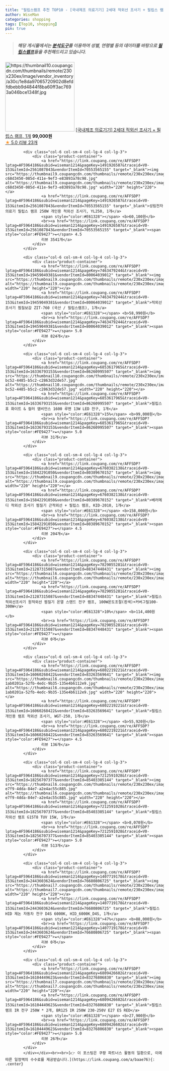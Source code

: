 ```yaml
---
title: "필립스램프 추천 TOP10 - [국내제조 의료기기] 2세대 적외선 조사기 + 필립스 램프, 1개"
author: WiseMan
categories: shopping
tags: [Top10, shopping]
pin: true
---
```


> ##### 해당 게시물에서는 [**분석도구**](https://itemscout.io/)를 이용하여 **성별**, **연령별** 등의 데이터를 바탕으로 [**필립스램프**](https://link.coupang.com/a/baae76)들을 추천해드리고 있습니다.
<div class="container"><div class="row">
            <div class="col-6 col-sm-4 col-lg-4 col-lg-3">
                <div class="product-container">
                    <a href="https://link.coupang.com/re/AFFSDP?lptag=AF5964186&subid=wiseman1214&pageKey=7811739575&traceid=V0-153&itemId=21191530307&vendorItemId=88252869848" target="_blank"><img src="https://thumbnail10.coupangcdn.com/thumbnails/remote/230x230ex/image/vendor_inventory/a30c/1e8da97065720902d8efdfdbebb9d4844f8ba60ff3ac7693a046bce1348f.jpg" alt="https://thumbnail10.coupangcdn.com/thumbnails/remote/230x230ex/image/vendor_inventory/a30c/1e8da97065720902d8efdfdbebb9d4844f8ba60ff3ac7693a046bce1348f.jpg" width="220" height="220"></a>
                    <a href="https://link.coupang.com/re/AFFSDP?lptag=AF5964186&subid=wiseman1214&pageKey=7811739575&traceid=V0-153&itemId=21191530307&vendorItemId=88252869848" target="_blank">[국내제조 의료기기] 2세대 적외선 조사기 + 필립스 램프, 1개</a>
                    <span style="color:#E61328"></span> <b>99,000원</b>
                    <br><a href="https://link.coupang.com/re/AFFSDP?lptag=AF5964186&subid=wiseman1214&pageKey=7811739575&traceid=V0-153&itemId=21191530307&vendorItemId=88252869848" target="_blank"><span style="color:#FE9427">★</span> 5.0
                    리뷰 23개</a>
                </div>
            </div>
            
            <div class="col-6 col-sm-4 col-lg-4 col-lg-3">
                <div class="product-container">
                    <a href="https://link.coupang.com/re/AFFSDP?lptag=AF5964186&subid=wiseman1214&pageKey=1491926587&traceid=V0-153&itemId=2561087843&vendorItemId=70553565155" target="_blank"><img src="https://thumbnail9.coupangcdn.com/thumbnails/remote/230x230ex/image/retail/images/3126614902650307-c68d3450-085d-411e-9ef3-e83893a78c98.jpg" alt="https://thumbnail9.coupangcdn.com/thumbnails/remote/230x230ex/image/retail/images/3126614902650307-c68d3450-085d-411e-9ef3-e83893a78c98.jpg" width="220" height="220"></a>
                    <a href="https://link.coupang.com/re/AFFSDP?lptag=AF5964186&subid=wiseman1214&pageKey=1491926587&traceid=V0-153&itemId=2561087843&vendorItemId=70553565155" target="_blank">성림전자의료기 필립스 램프 250W 개인용 적외선 조사기, YL250, 1개</a>
                    <span style="color:#E61328"></span> <b>60,100원</b>
                    <br><a href="https://link.coupang.com/re/AFFSDP?lptag=AF5964186&subid=wiseman1214&pageKey=1491926587&traceid=V0-153&itemId=2561087843&vendorItemId=70553565155" target="_blank"><span style="color:#FE9427">★</span> 4.5
                    리뷰 3541개</a>
                </div>
            </div>
            
            <div class="col-6 col-sm-4 col-lg-4 col-lg-3">
                <div class="product-container">
                    <a href="https://link.coupang.com/re/AFFSDP?lptag=AF5964186&subid=wiseman1214&pageKey=7463479244&traceid=V0-153&itemId=19459049381&vendorItemId=80064039012" target="_blank"><img src="https://thumbnail9.coupangcdn.com/thumbnails/remote/230x230ex/image/vendor_inventory/ef4d/9ce774749ab825a3d3cf90e931ecd509873ace92bf19ca49507fc39ef90d.png" alt="https://thumbnail9.coupangcdn.com/thumbnails/remote/230x230ex/image/vendor_inventory/ef4d/9ce774749ab825a3d3cf90e931ecd509873ace92bf19ca49507fc39ef90d.png" width="220" height="220"></a>
                    <a href="https://link.coupang.com/re/AFFSDP?lptag=AF5964186&subid=wiseman1214&pageKey=7463479244&traceid=V0-153&itemId=19459049381&vendorItemId=80064039012" target="_blank">적외선조사기 찜질보감 ZIT-760 (국산 / 필립스램프), 1개</a>
                    <span style="color:#E61328"></span> <b>58,990원</b>
                    <br><a href="https://link.coupang.com/re/AFFSDP?lptag=AF5964186&subid=wiseman1214&pageKey=7463479244&traceid=V0-153&itemId=19459049381&vendorItemId=80064039012" target="_blank"><span style="color:#FE9427">★</span> 5.0
                    리뷰 824개</a>
                </div>
            </div>
            
            <div class="col-6 col-sm-4 col-lg-4 col-lg-3">
                <div class="product-container">
                    <a href="https://link.coupang.com/re/AFFSDP?lptag=AF5964186&subid=wiseman1214&pageKey=6853617965&traceid=V0-153&itemId=16336793153&vendorItemId=86260995507" target="_blank"><img src="https://thumbnail10.coupangcdn.com/thumbnails/remote/230x230ex/image/retail/images/2023/06/13/10/0/fd83c4a0-bc52-4485-b5c2-c2863d32de57.jpg" alt="https://thumbnail10.coupangcdn.com/thumbnails/remote/230x230ex/image/retail/images/2023/06/13/10/0/fd83c4a0-bc52-4485-b5c2-c2863d32de57.jpg" width="220" height="220"></a>
                    <a href="https://link.coupang.com/re/AFFSDP?lptag=AF5964186&subid=wiseman1214&pageKey=6853617965&traceid=V0-153&itemId=16336793153&vendorItemId=86260995507" target="_blank">필립스 휴 화이트 & 컬러 앰비언스 1600 루멘 13W LED 전구, 1개</a>
                    <span style="color:#E61328">15%</span> <b>99,000원</b>
                    <br><a href="https://link.coupang.com/re/AFFSDP?lptag=AF5964186&subid=wiseman1214&pageKey=6853617965&traceid=V0-153&itemId=16336793153&vendorItemId=86260995507" target="_blank"><span style="color:#FE9427">★</span> 5.0
                    리뷰 31개</a>
                </div>
            </div>
            
            <div class="col-6 col-sm-4 col-lg-4 col-lg-3">
                <div class="product-container">
                    <a href="https://link.coupang.com/re/AFFSDP?lptag=AF5964186&subid=wiseman1214&pageKey=6760382138&traceid=V0-153&itemId=15842291050&vendorItemId=80389670152" target="_blank"><img src="https://thumbnail9.coupangcdn.com/thumbnails/remote/230x230ex/image/vendor_inventory/4201/2b58cd6f0909fb267fd4d0aad532eb01ecafdd6c6247d068aa528f3f8d21.jpg" alt="https://thumbnail9.coupangcdn.com/thumbnails/remote/230x230ex/image/vendor_inventory/4201/2b58cd6f0909fb267fd4d0aad532eb01ecafdd6c6247d068aa528f3f8d21.jpg" width="220" height="220"></a>
                    <a href="https://link.coupang.com/re/AFFSDP?lptag=AF5964186&subid=wiseman1214&pageKey=6760382138&traceid=V0-153&itemId=15842291050&vendorItemId=80389670152" target="_blank">베러메디 적외선 조사기 찜질기 근적외선 + 필립스 램프, KID-2010, 1개</a>
                    <span style="color:#E61328"></span> <b>158,000원</b>
                    <br><a href="https://link.coupang.com/re/AFFSDP?lptag=AF5964186&subid=wiseman1214&pageKey=6760382138&traceid=V0-153&itemId=15842291050&vendorItemId=80389670152" target="_blank"><span style="color:#FE9427">★</span> 4.5
                    리뷰 204개</a>
                </div>
            </div>
            
            <div class="col-6 col-sm-4 col-lg-4 col-lg-3">
                <div class="product-container">
                    <a href="https://link.coupang.com/re/AFFSDP?lptag=AF5964186&subid=wiseman1214&pageKey=7829055281&traceid=V0-153&itemId=21287315087&vendorItemId=88347448431" target="_blank"><img src="https://thumbnail6.coupangcdn.com/thumbnails/remote/230x230ex/image/vendor_inventory/ceda/6aaeca324b2271a553f947014c8f5930cc04bef1f2a95a2e770f2aeaec8a.jpg" alt="https://thumbnail6.coupangcdn.com/thumbnails/remote/230x230ex/image/vendor_inventory/ceda/6aaeca324b2271a553f947014c8f5930cc04bef1f2a95a2e770f2aeaec8a.jpg" width="220" height="220"></a>
                    <a href="https://link.coupang.com/re/AFFSDP?lptag=AF5964186&subid=wiseman1214&pageKey=7829055281&traceid=V0-153&itemId=21287315087&vendorItemId=88347448431" target="_blank">필립스 적외선조사기 원적외선 찜질기 온열 스탠드 전구 램프, 100W온도조절(흰색)+커버그릴100-300W</a>
                    <span style="color:#E61328">10%</span> <b>114,400원</b>
                    <br><a href="https://link.coupang.com/re/AFFSDP?lptag=AF5964186&subid=wiseman1214&pageKey=7829055281&traceid=V0-153&itemId=21287315087&vendorItemId=88347448431" target="_blank"><span style="color:#FE9427">★</span> 
                    리뷰 0개</a>
                </div>
            </div>
            
            <div class="col-6 col-sm-4 col-lg-4 col-lg-3">
                <div class="product-container">
                    <a href="https://link.coupang.com/re/AFFSDP?lptag=AF5964186&subid=wiseman1214&pageKey=6802219221&traceid=V0-153&itemId=16060268422&vendorItemId=83263569641" target="_blank"><img src="https://thumbnail6.coupangcdn.com/thumbnails/remote/230x230ex/image/retail/images/6072801120148-1ab0201a-52fb-4edc-9b35-135e4b6112e9.jpg" alt="https://thumbnail6.coupangcdn.com/thumbnails/remote/230x230ex/image/retail/images/6072801120148-1ab0201a-52fb-4edc-9b35-135e4b6112e9.jpg" width="220" height="220"></a>
                    <a href="https://link.coupang.com/re/AFFSDP?lptag=AF5964186&subid=wiseman1214&pageKey=6802219221&traceid=V0-153&itemId=16060268422&vendorItemId=83263569641" target="_blank">필립스 개인용 램프 적외선 조사기, WGT-250, 1개</a>
                    <span style="color:#E61328"></span> <b>55,920원</b>
                    <br><a href="https://link.coupang.com/re/AFFSDP?lptag=AF5964186&subid=wiseman1214&pageKey=6802219221&traceid=V0-153&itemId=16060268422&vendorItemId=83263569641" target="_blank"><span style="color:#FE9427">★</span> 4.5
                    리뷰 136개</a>
                </div>
            </div>
            
            <div class="col-6 col-sm-4 col-lg-4 col-lg-3">
                <div class="product-container">
                    <a href="https://link.coupang.com/re/AFFSDP?lptag=AF5964186&subid=wiseman1214&pageKey=7212591028&traceid=V0-153&itemId=18256707377&vendorItemId=85403305144" target="_blank"><img src="https://thumbnail6.coupangcdn.com/thumbnails/remote/230x230ex/image/retail/images/2023/03/21/16/2/950fbaa8-e7f9-4dda-84e7-a2e4ac55c885.jpg" alt="https://thumbnail6.coupangcdn.com/thumbnails/remote/230x230ex/image/retail/images/2023/03/21/16/2/950fbaa8-e7f9-4dda-84e7-a2e4ac55c885.jpg" width="220" height="220"></a>
                    <a href="https://link.coupang.com/re/AFFSDP?lptag=AF5964186&subid=wiseman1214&pageKey=7212591028&traceid=V0-153&itemId=18256707377&vendorItemId=85403305144" target="_blank">필립스 자외선 램프 G15T8 TUV 15W, 1개</a>
                    <span style="color:#E61328"></span> <b>8,070원</b>
                    <br><a href="https://link.coupang.com/re/AFFSDP?lptag=AF5964186&subid=wiseman1214&pageKey=7212591028&traceid=V0-153&itemId=18256707377&vendorItemId=85403305144" target="_blank"><span style="color:#FE9427">★</span> 5.0
                    리뷰 513개</a>
                </div>
            </div>
            
            <div class="col-6 col-sm-4 col-lg-4 col-lg-3">
                <div class="product-container">
                    <a href="https://link.coupang.com/re/AFFSDP?lptag=AF5964186&subid=wiseman1214&pageKey=1407719178&traceid=V0-153&itemId=2443603624&vendorItemId=76680806725" target="_blank"><img src="https://thumbnail7.coupangcdn.com/thumbnails/remote/230x230ex/image/vendor_inventory/7fba/bd6b95c874a0259d608abb26a423957c0d3ca034f229fbe0b8008d385997.jpg" alt="https://thumbnail7.coupangcdn.com/thumbnails/remote/230x230ex/image/vendor_inventory/7fba/bd6b95c874a0259d608abb26a423957c0d3ca034f229fbe0b8008d385997.jpg" width="220" height="220"></a>
                    <a href="https://link.coupang.com/re/AFFSDP?lptag=AF5964186&subid=wiseman1214&pageKey=1407719178&traceid=V0-153&itemId=2443603624&vendorItemId=76680806725" target="_blank">필립스 HID 제논 자동차 전구 D4S 6000K, HID_6000K_D4S, 1개</a>
                    <span style="color:#E61328">47%</span> <b>88,000원</b>
                    <br><a href="https://link.coupang.com/re/AFFSDP?lptag=AF5964186&subid=wiseman1214&pageKey=1407719178&traceid=V0-153&itemId=2443603624&vendorItemId=76680806725" target="_blank"><span style="color:#FE9427">★</span> 
                    리뷰 0개</a>
                </div>
            </div>
            
            <div class="col-6 col-sm-4 col-lg-4 col-lg-3">
                <div class="product-container">
                    <a href="https://link.coupang.com/re/AFFSDP?lptag=AF5964186&subid=wiseman1214&pageKey=6809426602&traceid=V0-153&itemId=16104449623&vendorItemId=83276806830" target="_blank"><img src="https://thumbnail7.coupangcdn.com/thumbnails/remote/230x230ex/image/vendor_inventory/fb77/9f4983c276e2c320cb4c02029aa27e566d6ced4527b58b5b37d501fe466f.jpg" alt="https://thumbnail7.coupangcdn.com/thumbnails/remote/230x230ex/image/vendor_inventory/fb77/9f4983c276e2c320cb4c02029aa27e566d6ced4527b58b5b37d501fe466f.jpg" width="220" height="220"></a>
                    <a href="https://link.coupang.com/re/AFFSDP?lptag=AF5964186&subid=wiseman1214&pageKey=6809426602&traceid=V0-153&itemId=16104449623&vendorItemId=83276806830" target="_blank">필립스 램프 IR 전구 250W * 2개, BR125 IR 250W 230-250V E27 ES RED</a>
                    <span style="color:#E61328"></span> <b>27,900원</b>
                    <br><a href="https://link.coupang.com/re/AFFSDP?lptag=AF5964186&subid=wiseman1214&pageKey=6809426602&traceid=V0-153&itemId=16104449623&vendorItemId=83276806830" target="_blank"><span style="color:#FE9427">★</span> 5.0
                    리뷰 26개</a>
                </div>
            </div>
            </div></div><br><br>[👉 이 포스팅은 쿠팡 파트너스 활동의 일환으로, 이에 따른 일정액의 수수료를 제공받습니다.](https://link.coupang.com/a/baae76){: .center}